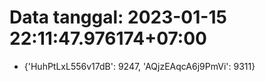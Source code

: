 # Data tanggal: 2023-01-15 22:11:47.976174+07:00

* {'HuhPtLxL556v17dB': 9247, 'AQjzEAqcA6j9PmVi': 9311}
